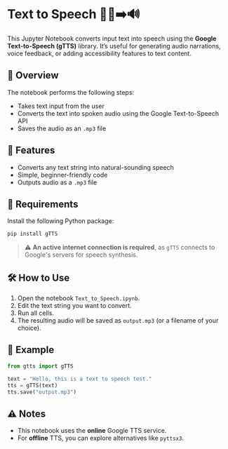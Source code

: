# Text to Speech 📢📝➡️🔊

This Jupyter Notebook converts input text into speech using the **Google Text-to-Speech (gTTS)** library. It’s useful for generating audio narrations, voice feedback, or adding accessibility features to text content.

## 📌 Overview

The notebook performs the following steps:
- Takes text input from the user
- Converts the text into spoken audio using the Google Text-to-Speech API
- Saves the audio as an `.mp3` file

## 🚀 Features

- Converts any text string into natural-sounding speech
- Simple, beginner-friendly code
- Outputs audio as a `.mp3` file

## 🧰 Requirements

Install the following Python package:

```bash
pip install gTTS
```

> ⚠️ **An active internet connection is required**, as `gTTS` connects to Google's servers for speech synthesis.

## 🛠️ How to Use

1. Open the notebook `Text_to_Speech.ipynb`.
2. Edit the text string you want to convert.
3. Run all cells.
4. The resulting audio will be saved as `output.mp3` (or a filename of your choice).

## 📝 Example

```python
from gtts import gTTS

text = "Hello, this is a text to speech test."
tts = gTTS(text)
tts.save("output.mp3")
```

## ⚠️ Notes

- This notebook uses the **online** Google TTS service.
- For **offline** TTS, you can explore alternatives like `pyttsx3`.
